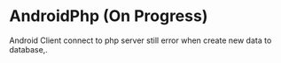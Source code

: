 # AndroidPhp (On Progress)
Android Client connect to php server
still error when create new data to database,.
